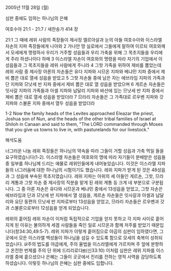 2005년 11월 28일 (월)

심판 중에도 임하는 하나님의 은혜



여호수아 21:1 - 21:7 / 새찬송가 414 장


21:1 그 때에 레위 사람의 족장들이 제사장 엘르아살과 눈의 아들 여호수아와 이스라엘 자손의 지파 족장들에게 나아와 2 가나안 땅 실로에서 그들에게 말하여 이르되 여호와께서 모세에게 명령하사 우리가 거주할 성읍들과 우리 가축을 위해 그 목초지들을 우리에게 주라 하셨나이다 하매 3 이스라엘 자손이 여호와의 명령을 따라 자기의 기업에서 이 성읍들과 그 목초지들을 레위 사람에게 주니라 4 그핫 가족을 위하여 제비를 뽑았는데 레위 사람 중 제사장 아론의 자손들은 유다 지파와 시므온 지파와 베냐민 지파 중에서 제비 뽑은 대로 열세 성읍을 받았고 5 그핫 자손들 중에 남은 자는 에브라임 지파의 가족과 단 지파와 므낫세 반 지파 중에서 제비 뽑은 대로 열 성읍을 받았으며 6 게르손 자손들은 잇사갈 지파의 가족들과 아셀 지파와 납달리 지파와 바산에 있는 므낫세 반 지파 중에서 제비 뽑은 대로 열세 성읍을 받았더라 7 므라리 자손들은 그 가족대로 르우벤 지파와 갓 지파와 스불론 지파 중에서 열두 성읍을 받았더라 

1-2 Now the family heads of the Levites approached Eleazar the priest, Joshua son of Nun, and the heads of the other tribal families of Israel at Shiloh in Canaan and said to them, "The LORD commanded through Moses that you give us towns to live in, with pasturelands for our livestock."

해석도움





너그러운 나눔 
레위 족장들은 하나님의 약속을 따라 그들이 거할 성읍과 가축 먹일 들을 요구하였습니다(1-2). 이스라엘 자손들은 여호와의 명에 따라 자기들이 분배받은 성읍들 중 일부를 하나님께 드리는 예물로 레위인들에게 내어놓았습니다. 이것은 이스라엘 지파들의 너그러움에 대한 하나님의 시험이기도 했습니다. 레위 지파가 받게 된 것은 48성읍과 그 성읍에 부속된 목초지였습니다. 레위 지파는 아위의 세 아들인 게르손, 그핫, 므라리 계통과 그핫 자손 중 제사장의 직분을 맡게 된 레위 계통 등 크게 네 부분으로 구분됩니다. 그 중 아론 자손은 유다와 시므온과 베냐민 중에서 13성읍을 얻었고, 그핫 자손은 에브라임과 단과 므낫세 반 지파에서 열 성읍을, 게르손 자손들은 잇사갈과 아셀과 납달리와 요단 동편의 므낫세 반 지파로부터 13성읍을 얻었고, 므라리 자손들은 르우벤과 갓과 스불론으로부터 12성읍을 얻게 되었습니다. 

레위의 흩어짐 
레위 자손이 이처럼 독립적으로 기업을 얻지 못하고 각 지파 사이로 흩어지게 된 이유는 불의하게 세겜 사람들을 죽인 일로 시므온과 함께 저주를 받았기 때문입니다(창34:30,49:5-7). 레위 지파가 이렇게 흩어짐으로 야곱의 심판이 임하였다면, 그곳에서 모든 이스라엘 백성들이 하나님을 섬길 수 있도록 함으로 모세의 축복이 성취되었습니다. ꡒ주의 법도를 야곱에게, 주의 율법을 이스라엘에게 가르치며 주 앞에 분향하고 온전한 번제를 주의 단 위에 드리리로다ꡓ(신33:10) 이처럼 심판은 레위 지파를 이스라엘 중에 흩으셨으나 은혜는 그들이 곳곳에서 진리를 전하는 영적 사역을 감당하도록 하셨습니다. 이렇듯 하나님의 은혜는 심판 중에도 임합니다.